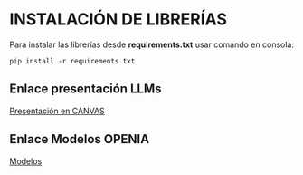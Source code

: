 INSTALACIÓN DE LIBRERÍAS
==================

Para instalar las librerías desde **requirements.txt** usar comando en consola:

<code>pip install -r requirements.txt</code>

Enlace presentación LLMs
-----------------

[Presentación en CANVAS](https://www.canva.com/design/DAF1r2IrE-o/FFuItifwSNehN1ofEPpPcQ/view?utm_content=DAF1r2IrE-o&utm_campaign=designshare&utm_medium=link&utm_source=editor)

Enlace Modelos OPENIA
-----------------
[Modelos](https://platform.openai.com/docs/models)